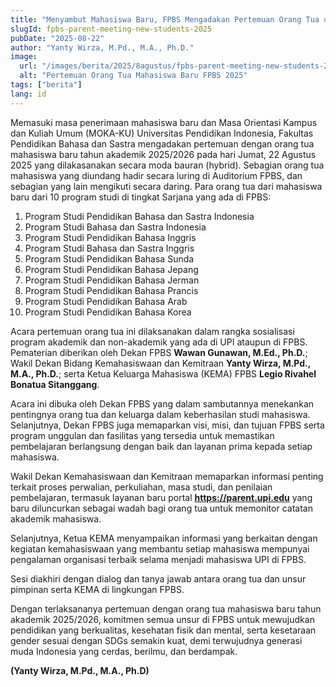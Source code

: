 ```yaml
---
title: "Menyambut Mahasiswa Baru, FPBS Mengadakan Pertemuan Orang Tua untuk Menjalin Kerja Sama dan Dialog demi Kesuksesan Studi Mahasiswa"
slugId: fpbs-parent-meeting-new-students-2025
pubDate: "2025-08-22"
author: "Yanty Wirza, M.Pd., M.A., Ph.D."
image:
  url: "/images/berita/2025/8agustus/fpbs-parent-meeting-new-students-2025.webp"
  alt: "Pertemuan Orang Tua Mahasiswa Baru FPBS 2025"
tags: ["berita"]
lang: id
---
```


Memasuki masa penerimaan mahasiswa baru dan Masa Orientasi Kampus dan Kuliah Umum (MOKA-KU) Universitas Pendidikan Indonesia, Fakultas Pendidikan Bahasa dan Sastra mengadakan pertemuan dengan orang tua mahasiswa baru tahun akademik 2025/2026 pada hari Jumat, 22 Agustus 2025 yang dilakasanakan secara moda bauran (hybrid). Sebagian orang tua mahasiswa yang diundang hadir secara luring di Auditorium FPBS, dan sebagian yang lain mengikuti secara daring. Para orang tua dari mahasiswa baru dari 10 program studi di tingkat Sarjana yang ada di FPBS:  

1. Program Studi Pendidikan Bahasa dan Sastra Indonesia  
2. Program Studi Bahasa dan Sastra Indonesia  
3. Program Studi Pendidikan Bahasa Inggris  
4. Program Studi Bahasa dan Sastra Inggris  
5. Program Studi Pendidikan Bahasa Sunda  
6. Program Studi Pendidikan Bahasa Jepang  
7. Program Studi Pendidikan Bahasa Jerman  
8. Program Studi Pendidikan Bahasa Prancis  
9. Program Studi Pendidikan Bahasa Arab  
10. Program Studi Pendidikan Bahasa Korea  

Acara pertemuan orang tua ini dilaksanakan dalam rangka sosialisasi program akademik dan non-akademik yang ada di UPI ataupun di FPBS. Pematerian diberikan oleh Dekan FPBS **Wawan Gunawan, M.Ed., Ph.D.**; Wakil Dekan Bidang Kemahasiswaan dan Kemitraan **Yanty Wirza, M.Pd., M.A., Ph.D.**; serta Ketua Keluarga Mahasiswa (KEMA) FPBS **Legio Rivahel Bonatua Sitanggang**.  

Acara ini dibuka oleh Dekan FPBS yang dalam sambutannya menekankan pentingnya orang tua dan keluarga dalam keberhasilan studi mahasiswa. Selanjutnya, Dekan FPBS juga memaparkan visi, misi, dan tujuan FPBS serta program unggulan dan fasilitas yang tersedia untuk memastikan pembelajaran berlangsung dengan baik dan layanan prima kepada setiap mahasiswa.  

Wakil Dekan Kemahasiswaan dan Kemitraan memaparkan informasi penting terkait proses perwalian, perkuliahan, masa studi, dan penilaian pembelajaran, termasuk layanan baru portal **https://parent.upi.edu** yang baru diluncurkan sebagai wadah bagi orang tua untuk memonitor catatan akademik mahasiswa.  

Selanjutnya, Ketua KEMA menyampaikan informasi yang berkaitan dengan kegiatan kemahasiswaan yang membantu setiap mahasiswa mempunyai pengalaman organisasi terbaik selama menjadi mahasiswa UPI di FPBS.  

Sesi diakhiri dengan dialog dan tanya jawab antara orang tua dan unsur pimpinan serta KEMA di lingkungan FPBS.  

Dengan terlaksananya pertemuan dengan orang tua mahasiswa baru tahun akademik 2025/2026, komitmen semua unsur di FPBS untuk mewujudkan pendidikan yang berkualitas, kesehatan fisik dan mental, serta kesetaraan gender sesuai dengan SDGs semakin kuat, demi terwujudnya generasi muda Indonesia yang cerdas, berilmu, dan berdampak.  


**(Yanty Wirza, M.Pd., M.A., Ph.D)**